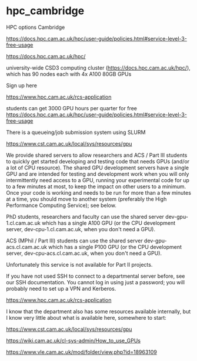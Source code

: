 # hpc_cambridge

HPC options Cambridge


https://docs.hpc.cam.ac.uk/hpc/user-guide/policies.html#service-level-3-free-usage


https://docs.hpc.cam.ac.uk/hpc/

university-wide CSD3 computing cluster (https://docs.hpc.cam.ac.uk/hpc/), which has 90 nodes each with 4x A100 80GB GPUs

Sign up here

https://www.hpc.cam.ac.uk/rcs-application

students can get 3000 GPU hours per quarter for free https://docs.hpc.cam.ac.uk/hpc/user-guide/policies.html#service-level-3-free-usage

There is a queueing/job submission system using SLURM 


https://www.cst.cam.ac.uk/local/sys/resources/gpu

 

We provide shared servers to allow researchers and ACS / Part III students to quickly get started developing and testing code that needs GPUs (and/or a lot of CPU resource).  The shared GPU development servers have a single GPU and are intended for testing and development work when you will only intermittently need access to a GPU, running your experimental code for up to a few minutes at most, to keep the impact on other users to a minimum.  Once your code is working and needs to be run for more than a few minutes at a time, you should move to another system (preferably the High Performance Computing Service); see below.

PhD students, researchers and faculty can use the shared server dev-gpu-1.cl.cam.ac.uk which has a single A100 GPU (or the CPU development server, dev-cpu-1.cl.cam.ac.uk, when you don't need a GPU).

ACS (MPhil / Part III) students can use the shared server dev-gpu-acs.cl.cam.ac.uk which has a single P100 GPU (or the CPU development server, dev-cpu-acs.cl.cam.ac.uk, when you don't need a GPU).

Unfortunately this service is not available for Part II projects.

If you have not used SSH to connect to a departmental server before, see our SSH documentation.  You cannot log in using just a password; you will probably need to set up a VPN and Kerberos.

 https://www.hpc.cam.ac.uk/rcs-application


I know that the department also has some resources available internally, but I know very little about what is available here, somewhere to start:

https://www.cst.cam.ac.uk/local/sys/resources/gpu

https://wiki.cam.ac.uk/cl-sys-admin/How_to_use_GPUs

https://www.vle.cam.ac.uk/mod/folder/view.php?id=18963109

